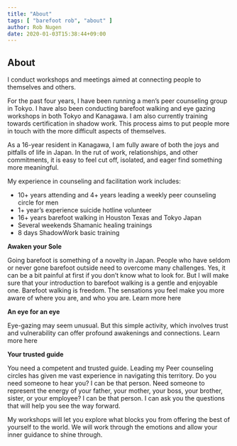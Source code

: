 ```yaml
---
title: "About"
tags: [ "barefoot rob", "about" ]
author: Rob Nugen
date: 2020-01-03T15:38:44+09:00
---
```


## About

I conduct workshops and meetings aimed at connecting people to themselves and others.

For the past four years, I have been running a men’s peer counseling group in Tokyo. I have also been conducting barefoot walking and eye gazing workshops in both Tokyo and Kanagawa. I am also currently training towards certification in shadow work. This process aims to put people more in touch with the more difficult aspects of themselves.

As a 16-year resident in Kanagawa, I am fully aware of both the joys and pitfalls of life in Japan. In the rut of work, relationships, and other commitments, it is easy to feel cut off, isolated, and eager find something more meaningful.

My experience in counseling and facilitation work includes:

* 10+ years attending and 4+ years leading a weekly peer counseling circle for men
* 1+ year’s experience suicide hotline volunteer
* 16+ years barefoot walking in Houston Texas and Tokyo Japan
* Several weekends Shamanic healing trainings
* 8 days ShadowWork basic training

**Awaken your Sole**

Going barefoot is something of a novelty in Japan. People who have seldom or never gone barefoot outside need to overcome many challenges. Yes, it can be a bit painful at first if you don’t know what to look for. But I will make sure that your introduction to barefoot walking is a gentle and enjoyable one. Barefoot walking is freedom. The sensations you feel make you more aware of where you are, and who you are. Learn more here

**An eye for an eye**

Eye-gazing may seem unusual. But this simple activity, which involves trust and vulnerability can offer profound awakenings and connections. Learn more here

**Your trusted guide**

You need a competent and trusted guide. Leading my Peer counseling circles has given me vast experience in navigating this territory.  Do you need someone to hear you?  I can be that person.  Need someone to represent the energy of your father, your mother, your boss, your brother, sister, or your employee?  I can be that person. I can ask you the questions that will help you see the way forward.

My workshops will let you explore what blocks you from offering the best of yourself to the world. We will work through the emotions and allow your inner guidance to shine through.  
